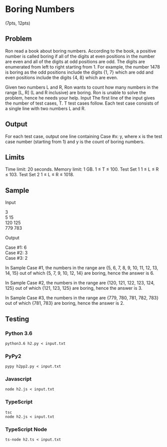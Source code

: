 # Boring Numbers
(7pts, 12pts)

## Problem

Ron read a book about boring numbers. According to the book, a positive number is called boring if all of the digits at even positions in the number are even and all of the digits at odd positions are odd. The digits are enumerated from left to right starting from 1. For example, the number 1478 is boring as the odd positions include the digits {1, 7} which are odd and even positions include the digits {4, 8} which are even.

Given two numbers L and R, Ron wants to count how many numbers in the range [L, R] (L and R inclusive) are boring. Ron is unable to solve the problem, hence he needs your help.
Input
The first line of the input gives the number of test cases, T. T test cases follow. Each test case consists of a single line with two numbers L and R.

## Output

For each test case, output one line containing Case #x: y, where x is the test case number (starting from 1) and y is the count of boring numbers.

## Limits

Time limit: 20 seconds.
Memory limit: 1 GB.
1 ≤ T ≤ 100.
Test Set 1
1 ≤ L ≤ R ≤ 103.
Test Set 2
1 ≤ L ≤ R ≤ 1018.

## Sample

Input

3  
5 15  
120 125  
779 783  

Output

Case #1: 6  
Case #2: 3  
Case #3: 2  

  
In Sample Case #1, the numbers in the range are {5, 6, 7, 8, 9, 10, 11, 12, 13, 14, 15} out of which {5, 7, 9, 10, 12, 14} are boring, hence the answer is 6.

In Sample Case #2, the numbers in the range are {120, 121, 122, 123, 124, 125} out of which {121, 123, 125} are boring, hence the answer is 3.

In Sample Case #3, the numbers in the range are {779, 780, 781, 782, 783} out of which {781, 783} are boring, hence the answer is 2.

## Testing  

### Python 3.6
```
python3.6 h2.py < input.txt
```

### PyPy2
```
pypy h2pp2.py < input.txt
```

### Javascript
```
node h2.js < input.txt
```

### TypeScript

```
tsc
node h2.js < input.txt
```

### TypeScript Node
```
ts-node h2.ts < input.txt
```